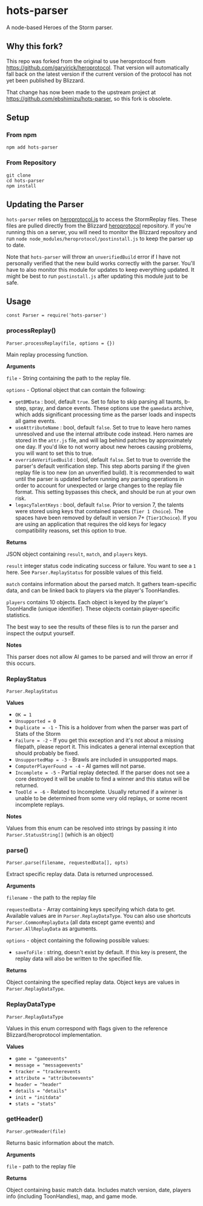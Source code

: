 # hots-parser

A node-based Heroes of the Storm parser.

## Why this fork?

This repo was forked from the original to use heroprotocol from https://github.com/garyirick/heroprotocol.  That version
will automatically fall back on the latest version if the current version of the protocol has not yet been published by Blizzard.

That change has now been made to the upstream project at https://github.com/ebshimizu/hots-parser, so this fork is obsolete.

## Setup

### From npm

`npm add hots-parser`

### From Repository

```
git clone
cd hots-parser
npm install
```

## Updating the Parser

`hots-parser` relies on [heroprotocol.js](https://github.com/garyirick/heroprotocol) to access the StormReplay files.
These files are pulled directly from the Blizzard [heroprotocol](https://github.com/blizzard/heroprotocol) repository.
If you're running this on a server, you will need to monitor the Blizzard repository and run `node node_modules/heroprotocol/postinstall.js`
to keep the parser up to date.

Note that `hots-parser` will throw an `unverifiedBuild` error if I have not personally verified
that the new build works correctly with the parser. You'll have to also monitor this module for updates to
keep everything updated. It might be best to run `postinstall.js` after updating this module just to be safe.

## Usage

```
const Parser = require('hots-parser')
```

### processReplay()

`Parser.processReplay(file, options = {})`

Main replay processing function.

**Arguments**

`file` - String containing the path to the replay file.

`options` - Optional object that can contain the following:

- `getBMData` : bool, default `true`. Set to false to skip parsing all
taunts, b-step, spray, and dance events. These options use the `gamedata` archive, which adds
significant processing time as the parser loads and inspects all game events.
- `useAttributeName` : bool, default `false`. Set to true to leave hero names unresolved
and use the internal attribute code instead.
Hero names are stored in the `attr.js` file, and will lag behind patches by approximately one day.
If you'd like to not worry about new heroes causing problems, you will want to set this to true.
- `overrideVerifiedBuild` : bool, default `false`. Set to true to override the parser's default verification step.
This step aborts parsing if the given replay file is too new (on an unverified build).
It is recommended to wait until the parser is updated before running any parsing operations in order to
account for unexpected or large changes to the replay file format. This setting bypasses this check, and
should be run at your own risk.
- `legacyTalentKeys` : bool, default `false`. Prior to version 7, the talents were stored using keys
that contained spaces (`Tier 1 Choice`). The spaces have been removed by default in version 7+ (`Tier1Choice`).
If you are using an application that
requires the old keys for legacy compatibility reasons, set this option to true.

**Returns**

JSON object containing `result`, `match`, and `players` keys.

`result` integer status code indicating success or failure. You want to see a `1` here.
See `Parser.ReplayStatus` for possible values of this field.

`match` contains information about the parsed match. It gathers team-specific data, and can be linked
back to players via the player's ToonHandles.

`players` contains 10 objects. Each object is keyed by the player's ToonHandle (unique identifier).
These objects contain player-specific statistics.

The best way to see the results of these files is to run the parser and inspect the output yourself.

**Notes**

This parser does not allow AI games to be parsed and will throw an error if this occurs.

### ReplayStatus

`Parser.ReplayStatus`

**Values**

* `OK = 1`
* `Unsupported = 0`
* `Duplicate = -1` - This is a holdover from when the parser was part of Stats of the Storm
* `Failure = -2` - If you get this exception and it's not about a missing filepath, please report it. This indicates a general internal exception that should probably be fixed.
* `UnsupportedMap = -3` - Brawls are included in unsupported maps.
* `ComputerPlayerFound = -4` - AI games will not parse.
* `Incomplete = -5` - Partial replay detected. If the parser does not see a core destroyed it will be unable to find a winner and this status will be returned.
* `TooOld = -6` - Related to Incomplete. Usually returned if a winner is unable to be determined from some very old replays, or some recent incomplete replays.

**Notes**

Values from this enum can be resolved into strings by passing it into `Parser.StatusString[]` (which is an object)

### parse()

`Parser.parse(filename, requestedData[], opts)`

Extract specific replay data. Data is returned unprocessed.

**Arguments**

`filename` - the path to the replay file

`requestedData` - Array containing keys specifying which data to get. Available values are in `Parser.ReplayDataType`.
You can also use shortcuts `Parser.CommonReplayData` (all data except game events) and `Parser.AllReplayData`
as arguments.

`options` - object containing the following possible values:

* `saveToFile` : string, doesn't exist by default. If this key is present, the replay data will also be
written to the specified file.

**Returns**

Object containing the specified replay data. Object keys are values in `Parser.ReplayDataType`.

### ReplayDataType

`Parser.ReplayDataType`

Values in this enum correspond with flags given to the reference Blizzard/heroprotocol implementation.

**Values**

* `game = "gameevents"`
* `message = "messageevents"`
* `tracker = "trackerevents`
* `attribute = "attributeevents"`
* `header = "header"`
* `details = "details"`
* `init = "initdata"`
* `stats = "stats"`

### getHeader()

`Parser.getHeader(file)`

Returns basic information about the match.

**Arguments**

`file` - path to the replay file

**Returns**

Object containing basic match data. Includes match version, date, players info (including ToonHandles),
map, and game mode.

